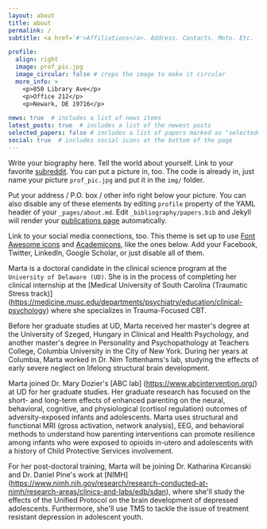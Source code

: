 ```yaml
---
layout: about
title: about
permalink: /
subtitle: <a href='#'>Affiliations</a>. Address. Contacts. Moto. Etc.

profile:
  align: right
  image: prof_pic.jpg
  image_circular: false # crops the image to make it circular
  more_info: >
    <p>850 Library Ave</p>
    <p>Office 212</p>
    <p>Newark, DE 19716</p>

news: true  # includes a list of news items
latest_posts: true  # includes a list of the newest posts
selected_papers: false # includes a list of papers marked as "selected={true}"
social: true  # includes social icons at the bottom of the page
---
```


Write your biography here. Tell the world about yourself. Link to your favorite [subreddit](http://reddit.com). You can put a picture in, too. The code is already in, just name your picture `prof_pic.jpg` and put it in the `img/` folder.

Put your address / P.O. box / other info right below your picture. You can also disable any of these elements by editing `profile` property of the YAML header of your `_pages/about.md`. Edit `_bibliography/papers.bib` and Jekyll will render your [publications page](/al-folio/publications/) automatically.

Link to your social media connections, too. This theme is set up to use [Font Awesome icons](http://fortawesome.github.io/Font-Awesome/) and [Academicons](https://jpswalsh.github.io/academicons/), like the ones below. Add your Facebook, Twitter, LinkedIn, Google Scholar, or just disable all of them.

Marta is a doctoral candidate in the clinical science program at the `University of Delaware (UD)`. She is in the process of completing her clinical internship at the [Medical University of South Carolina (Traumatic Stress track)] (https://medicine.musc.edu/departments/psychiatry/education/clinical-psychology) where she specializes in Trauma-Focused CBT.

Before her graduate studies at UD, Marta received her master's degree at the University of Szeged, Hungary in Clinical and Health Psychology, and another master's degree in Personality and Psychopathology at Teachers College, Columbia University in the City of New York. During her years at Columbia, Marta worked in Dr. Nim Tottenhams's lab, studying the effects of early severe neglect on lifelong structural brain development.

Marta joined Dr. Mary Dozier's [ABC lab] (https://www.abcintervention.org/) at UD for her graduate studies. Her graduate research has focused on the short- and long-term effects of enhanced parenting on the neural, behavioral, cognitive, and physiological (cortisol regulation) outcomes of adversity-exposed infants and adolescents. Marta uses structural and functional MRI (gross activation, network analysis), EEG, and behavioral methods to understand how parenting interventions can promote resilience among infants who were exposed to opioids in-utero and adolescents with a history of Child Protective Services involvement.

For her post-doctoral training, Marta will be joining Dr. Katharina Kircanski and Dr. Daniel Pine's work at [NIMH] (https://www.nimh.nih.gov/research/research-conducted-at-nimh/research-areas/clinics-and-labs/edb/sdan), where she'll study the effects of the Unified Protocol on the brain development of depressed adolescents. Furthermore, she'll use TMS to tackle the issue of treatment resistant depression in adolescent youth.
